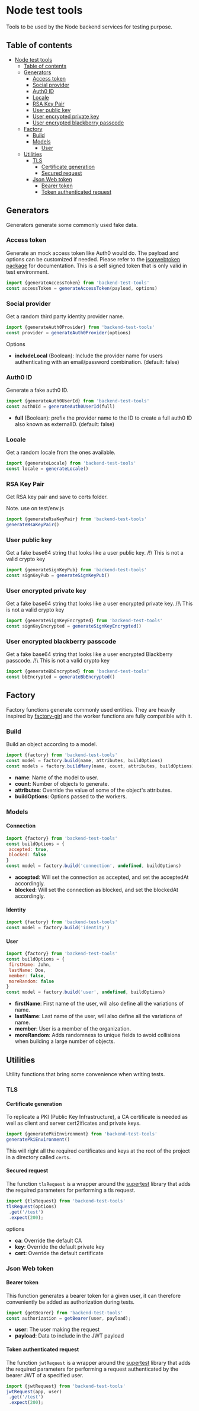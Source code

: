 # Node test tools

Tools to be used by the Node backend services for testing purpose.

## Table of contents

- [Node test tools](#backend-test-tools)
  - [Table of contents](#table-of-contents)
  - [Generators](#generators)
    - [Access token](#access-token)
    - [Social provider](#social-provider)
    - [Auth0 ID](#auth0-id)
    - [Locale](#locale)
    - [RSA Key Pair](#rsa-key-pair)
    - [User public key](#user-public-key)
    - [User encrypted private key](#user-encrypted-private-key)
    - [User encrypted blackberry passcode](#user-encrypted-blackberry-passcode)
  - [Factory](#factory)
    - [Build](#build)
    - [Models](#models)
      - [User](#user)
  - [Utilities](#utilities)
    - [TLS](#tls)
      - [Certificate generation](#certificate-generation)
      - [Secured request](#secured-request)
    - [Json Web token](#json-web-token)
      - [Bearer token](#bearer-token)
      - [Token authenticated request](#token-authenticated-request)

## Generators

Generators generate some commonly used fake data.

### Access token

Generate an mock access token like Auth0 would do.
The payload and options can be customized if needed. Please refer to the [jsonwebtoken package](https://github.com/auth0/node-jsonwebtoken#jwtsignpayload-secretorprivatekey-options-callback "jsonwebtoken package") for documentation.
This is a self signed token that is only valid in test environment.

```javascript
import {generateAccessToken} from 'backend-test-tools'
const accessToken = generateAccessToken(payload, options)
```

### Social provider

Get a random third party identity provider name.

```javascript
import {generateAuth0Provider} from 'backend-test-tools'
const provider = generateAuth0Provider(options)
```

Options

- **includeLocal** (Boolean): Include the provider name for users authenticating with an email/password combination. (default: false)

### Auth0 ID

Generate a fake auth0 ID.

```javascript
import {generateAuth0UserId} from 'backend-test-tools'
const auth0Id = generateAuth0UserId(full)
```

- **full** (Boolean): prefix the provider name to the ID to create a full auth0 ID also known as externalID. (default: false)

### Locale

Get a random locale from the ones available.

```javascript
import {generateLocale} from 'backend-test-tools'
const locale = generateLocale()
```

### RSA Key Pair

Get RSA key pair and save to certs folder.

Note. use on test/env.js

```javascript
import {generateRsaKeyPair} from 'backend-test-tools'
generateRsaKeyPair()
```

### User public key

Get a fake base64 string that looks like a user public key.
/!\ This is not a valid crypto key

```javascript
import {generateSignKeyPub} from 'backend-test-tools'
const signKeyPub = generateSignKeyPub()
```

### User encrypted private key

Get a fake base64 string that looks like a user encrypted private key.
/!\ This is not a valid crypto key

```javascript
import {generateSignKeyEncrypted} from 'backend-test-tools'
const signKeyEncrypted = generateSignKeyEncrypted()
```

### User encrypted blackberry passcode

Get a fake base64 string that looks like a user encrypted Blackberry passcode.
/!\ This is not a valid crypto key

```javascript
import {generateBbEncrypted} from 'backend-test-tools'
const bbEncrypted = generateBbEncrypted()
```

## Factory

Factory functions generate commonly used entities.
They are heavily inspired by [factory-girl](https://github.com/simonexmachina/factory-girl#readme "factory-girl") and the worker functions are fully compatible with it.

### Build

Build an object according to a model.

```javascript
import {factory} from 'backend-test-tools'
const model = factory.build(name, attributes, buildOptions)
const models = factory.buildMany(name, count, attributes, buildOptions)
```

- **name**: Name of the model to user.
- **count**: Number of objects to generate.
- **attributes**: Override the value of some of the object's attributes.
- **buildOptions**: Options passed to the workers.

### Models

#### Connection

```javascript
import {factory} from 'backend-test-tools'
const buildOptions = {
 accepted: true,
 blocked: false
}
const model = factory.build('connection', undefined, buildOptions)
```

- **accepted**: Will set the connection as accepted, and set the acceptedAt accordingly.
- **blocked**: Will set the connection as blocked, and set the blockedAt accordingly.

#### Identity

```javascript
import {factory} from 'backend-test-tools'
const model = factory.build('identity')
```

#### User

```javascript
import {factory} from 'backend-test-tools'
const buildOptions = {
 firstName: John,
 lastName: Doe,
 member: false,
 moreRandom: false
}
const model = factory.build('user', undefined, buildOptions)
```

- **firstName**: First name of the user, will also define all the variations of name.
- **lastName**: Last name of the user, will also define all the variations of name.
- **member**: User is a member of the organization.
- **moreRandom**: Adds randomness to unique fields to avoid collisions when building a large number of objects.

## Utilities

Utility functions that bring some convenience when writing tests.

### TLS

#### Certificate generation

To replicate a PKI (Public Key Infrastructure), a CA certificate is needed as well as client and server cert2ificates and private keys.

```javascript
import {generatePkiEnvironment} from 'backend-test-tools'
generatePkiEnvironment()
```

This will right all the required certificates and keys at the root of the project in a directory called `certs`.

#### Secured request

The function `tlsRequest` is a wrapper around the [supertest](https://github.com/visionmedia/supertest "supertest") library that adds the required parameters for performing a tls request.

```javascript
import {tlsRequest} from 'backend-test-tools'
tlsRequest(options)
 .get('/test')
 .expect(200);
```

options

- **ca**: Override the default CA
- **key**: Override the default private key
- **cert**: Override the default certificate

### Json Web token

#### Bearer token

This function generates a bearer token for a given user, it can therefore conveniently be added as authorization during tests.

```javascript
import {getBearer} from 'backend-test-tools'
const authorization = getBearer(user, payload);
```

- **user**: The user making the request
- **payload**: Data to include in the JWT payload

#### Token authenticated request

The function `jwtRequest` is a wrapper around the [supertest](https://github.com/visionmedia/supertest "supertest") library that adds the required parameters for performing a request authenticated by the bearer JWT of a specified user.

```javascript
import {jwtRequest} from 'backend-test-tools'
jwtRequest(app, user)
 .get('/test')
 .expect(200);
```
